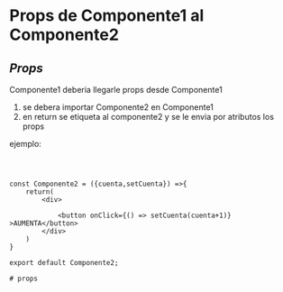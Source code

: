 # **Props de Componente1 al Componente2**

## *Props*

Componente1 deberia llegarle props desde Componente1
1. se debera importar Componente2 en Componente1
2. en return se etiqueta al componente2 y se le envia por atributos los props

ejemplo:

```import {useState} from 'react'



const Componente2 = ({cuenta,setCuenta}) =>{
    return(
        <div>

            <button onClick={() => setCuenta(cuenta+1)} >AUMENTA</button>
        </div>
    )
}

export default Componente2;

# props

